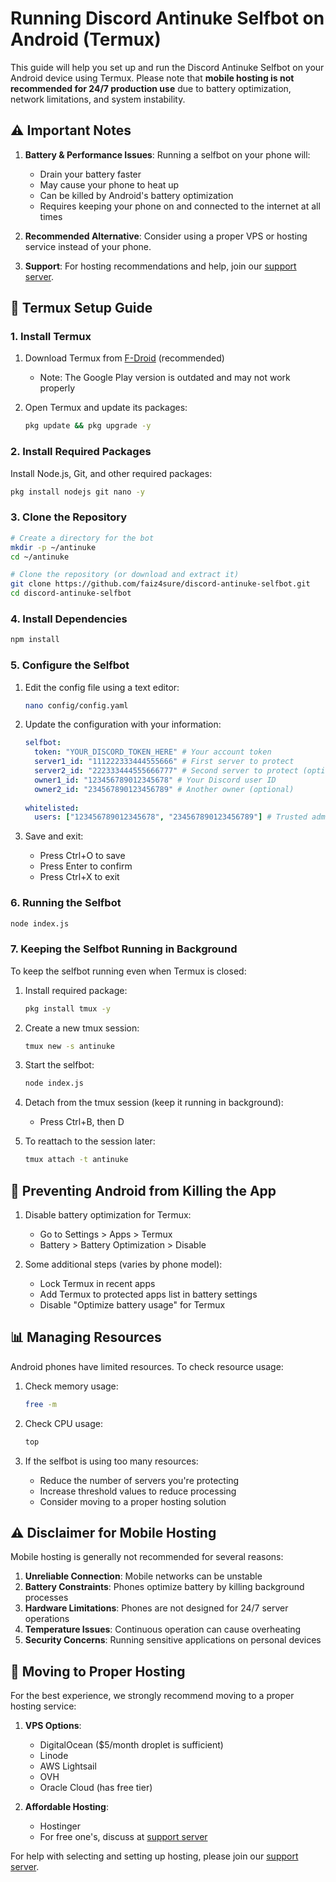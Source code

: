 # Running Discord Antinuke Selfbot on Android (Termux)

This guide will help you set up and run the Discord Antinuke Selfbot on your Android device using Termux. Please note that **mobile hosting is not recommended for 24/7 production use** due to battery optimization, network limitations, and system instability.

## ⚠️ Important Notes

1. **Battery & Performance Issues**: Running a selfbot on your phone will:
   - Drain your battery faster
   - May cause your phone to heat up
   - Can be killed by Android's battery optimization
   - Requires keeping your phone on and connected to the internet at all times

2. **Recommended Alternative**: Consider using a proper VPS or hosting service instead of your phone.

3. **Support**: For hosting recommendations and help, join our [support server](https://discord.gg/heer).

## 📱 Termux Setup Guide

### 1. Install Termux

1. Download Termux from [F-Droid](https://f-droid.org/en/packages/com.termux/) (recommended)
   - Note: The Google Play version is outdated and may not work properly

2. Open Termux and update its packages:
   ```bash
   pkg update && pkg upgrade -y
   ```

### 2. Install Required Packages

Install Node.js, Git, and other required packages:

```bash
pkg install nodejs git nano -y
```

### 3. Clone the Repository

```bash
# Create a directory for the bot
mkdir -p ~/antinuke
cd ~/antinuke

# Clone the repository (or download and extract it)
git clone https://github.com/faiz4sure/discord-antinuke-selfbot.git
cd discord-antinuke-selfbot
```

### 4. Install Dependencies

```bash
npm install
```

### 5. Configure the Selfbot

1. Edit the config file using a text editor:
   ```bash
   nano config/config.yaml
   ```

2. Update the configuration with your information:
   ```yaml
   selfbot:
     token: "YOUR_DISCORD_TOKEN_HERE" # Your account token
     server1_id: "111222333444555666" # First server to protect
     server2_id: "222333444555666777" # Second server to protect (optional)
     owner1_id: "123456789012345678" # Your Discord user ID
     owner2_id: "234567890123456789" # Another owner (optional)
     
   whitelisted:
     users: ["123456789012345678", "234567890123456789"] # Trusted admin IDs
   ```

4. Save and exit:
   - Press Ctrl+O to save
   - Press Enter to confirm
   - Press Ctrl+X to exit

### 6. Running the Selfbot

```bash
node index.js
```

### 7. Keeping the Selfbot Running in Background

To keep the selfbot running even when Termux is closed:

1. Install required package:
   ```bash
   pkg install tmux -y
   ```

2. Create a new tmux session:
   ```bash
   tmux new -s antinuke
   ```

3. Start the selfbot:
   ```bash
   node index.js
   ```

4. Detach from the tmux session (keep it running in background):
   - Press Ctrl+B, then D

5. To reattach to the session later:
   ```bash
   tmux attach -t antinuke
   ```

## 🔋 Preventing Android from Killing the App

1. Disable battery optimization for Termux:
   - Go to Settings > Apps > Termux
   - Battery > Battery Optimization > Disable

2. Some additional steps (varies by phone model):
   - Lock Termux in recent apps
   - Add Termux to protected apps list in battery settings
   - Disable "Optimize battery usage" for Termux

## 📊 Managing Resources

Android phones have limited resources. To check resource usage:

1. Check memory usage:
   ```bash
   free -m
   ```

2. Check CPU usage:
   ```bash
   top
   ```

3. If the selfbot is using too many resources:
   - Reduce the number of servers you're protecting
   - Increase threshold values to reduce processing
   - Consider moving to a proper hosting solution

## ⚠️ Disclaimer for Mobile Hosting

Mobile hosting is generally not recommended for several reasons:

1. **Unreliable Connection**: Mobile networks can be unstable
2. **Battery Constraints**: Phones optimize battery by killing background processes
3. **Hardware Limitations**: Phones are not designed for 24/7 server operations
4. **Temperature Issues**: Continuous operation can cause overheating
5. **Security Concerns**: Running sensitive applications on personal devices

## 🚀 Moving to Proper Hosting

For the best experience, we strongly recommend moving to a proper hosting service:

1. **VPS Options**:
   - DigitalOcean ($5/month droplet is sufficient)
   - Linode
   - AWS Lightsail
   - OVH
   - Oracle Cloud (has free tier)

2. **Affordable Hosting**:
   - Hostinger
   - For free one's, discuss at [support server](https://discord.gg/heer)

For help with selecting and setting up hosting, please join our [support server](https://discord.gg/heer).